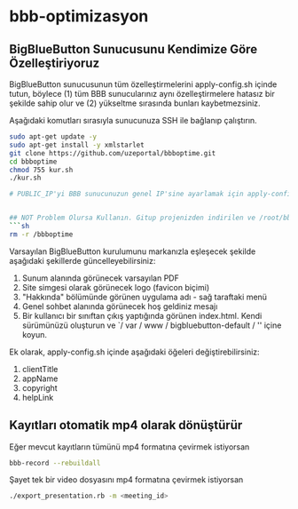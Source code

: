 # bbb-optimizasyon

## BigBlueButton Sunucusunu Kendimize Göre Özelleştiriyoruz

BigBlueButton sunucusunun tüm özelleştirmelerini apply-config.sh içinde tutun, böylece (1) tüm BBB sunucularınız aynı özelleştirmelere hatasız bir şekilde sahip olur ve (2) yükseltme sırasında bunları kaybetmezsiniz.

Aşağıdaki komutları sırasıyla sunucunuza SSH ile bağlanıp çalıştırın.

```sh
sudo apt-get update -y
sudo apt-get install -y xmlstarlet
git clone https://github.com/uzeportal/bbboptime.git
cd bbboptime
chmod 755 kur.sh
./kur.sh

# PUBLIC_IP'yi BBB sunucunuzun genel IP'sine ayarlamak için apply-config.sh dosyasını düzenleyin


## NOT Problem Olursa Kullanın. Gitup projenizden indirilen ve /root/bbboptime diye oluşan klasörü sunucudan silmek içindir
```sh
rm -r /bbboptime
```

Varsayılan BigBlueButton kurulumunu markanızla eşleşecek şekilde aşağıdaki şekillerde güncelleyebilirsiniz:
1. Sunum alanında görünecek varsayılan PDF
2. Site simgesi olarak görünecek logo (favicon biçimi)
3. "Hakkında" bölümünde görünen uygulama adı - sağ taraftaki menü
4. Genel sohbet alanında görünecek hoş geldiniz mesajı
5. Bir kullanıcı bir sınıftan çıkış yaptığında görünen index.html. Kendi sürümünüzü oluşturun ve `/ var / www / bigbluebutton-default / '' içine koyun.

Ek olarak, apply-config.sh içinde aşağıdaki öğeleri değiştirebilirsiniz:
1. clientTitle
2. appName
3. copyright
4. helpLink

## Kayıtları otomatik mp4 olarak dönüştürür
Eğer mevcut kayıtların tümünü mp4 formatına çevirmek istiyorsan

```sh
bbb-record --rebuildall
```
Şayet tek bir video dosyasını mp4 formatına çevirmek istiyorsan

```sh
./export_presentation.rb -m <meeting_id>
```


